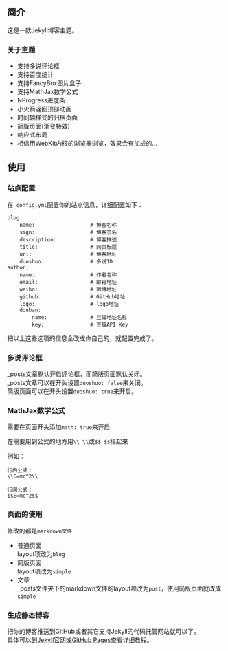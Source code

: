 ## 简介

这是一款Jekyll博客主题。

### 关于主题
* 支持多说评论框
* 支持百度统计
* 支持FancyBox图片盒子
* 支持MathJax数学公式
* NProgress进度条
* 小火箭返回顶部动画
* 时间轴样式的归档页面
* 简版页面(渐变特效)
* 响应式布局
* 相信用WebKit内核的浏览器浏览，效果会有加成的...


## 使用

### 站点配置
在`_config.yml`配置你的站点信息，详细配置如下：

    blog:
        name:                  # 博客名称
        sign:                  # 博客签名
        description:           # 博客描述
        title:                 # 网页标题
        url:                   # 博客地址
        duoshuo:               # 多说ID
    author:
        name:                  # 作者名称
        email:                 # 邮箱地址
        weibo:                 # 微博地址
        github:                # GitHub地址
        logo:                  # logo地址
        douban:
            name:              # 豆瓣地址名称
            key:               # 豆瓣API Key

把以上这些选项的信息全改成你自己的，就配置完成了。

### 多说评论框
_posts文章默认开启评论框，而简版页面默认关闭。  
_posts文章可以在开头设置`duoshuo: false`来关闭。  
简版页面可以在开头设置`duoshuo: true`来开启。

### MathJax数学公式
需要在页面开头添加`math: true`来开启

在需要用到公式的地方用`\\ \\`或`$$ $$`括起来

例如：

    行内公式：
    \\E=mc^2\\
    
    行间公式：
    $$E=mc^2$$

### 页面的使用
修改的都是`markdown文件`

* 普通页面  
layout项改为`blog`
* 简版页面  
layout项改为`simple`
* 文章  
_posts文件夹下的markdown文件的layout项改为`post`，使用简版页面就改成`simple`

### 生成静态博客
把你的博客推送到GitHub或者其它支持Jekyll的代码托管网站就可以了。  
具体可以到[Jekyll官网](http://jekyllrb.com/)或[GitHub Pages](https://pages.github.com/)查看详细教程。
